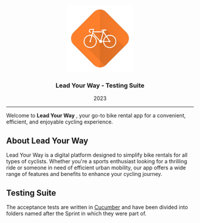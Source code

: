 <div align="center">
  <img src="./Assets/logo-lyw.png" alt="UPC" height="180">
  <h3 align="center">Lead Your Way - Testing Suite</h3>
  <p>2023</p>
</div>

---

Welcome to **Lead Your Way** , your go-to bike rental app for a convenient, efficient, and enjoyable cycling experience.

## About Lead Your Way

Lead Your Way is a digital platform designed to simplify bike rentals for all types of cyclists. Whether you're a sports enthusiast looking for a thrilling ride or someone in need of efficient urban mobility, our app offers a wide range of features and benefits to enhance your cycling journey.

## Testing Suite

The acceptance tests are written in [Cucumber](https://cucumber.io/) and have been divided into folders named after the Sprint in which they were part of.
